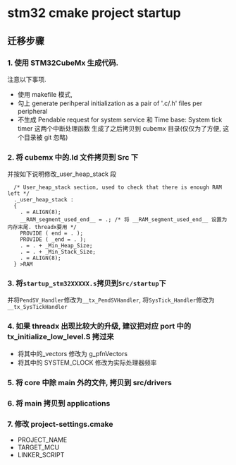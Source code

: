 # stm32 cmake project startup

## 迁移步骤

### 1. 使用 STM32CubeMx 生成代码.

注意以下事项.

- 使用 makefile 模式,
- 勾上 generate perihperal initialization as a pair of '.c/.h' files per peripheral
- 不生成 Pendable request for system service 和 Time base: System tick timer 这两个中断处理函数
  生成了之后拷贝到 cubemx 目录(仅仅为了方便, 这个目录被 git 忽略)

### 2. 将 cubemx 中的.ld 文件拷贝到 Src 下

并按如下说明修改\_user_heap_stack 段

```linkscript
  /* User_heap_stack section, used to check that there is enough RAM left */
  ._user_heap_stack :
  {
    . = ALIGN(8);
    __RAM_segment_used_end__ = .; /* 将 __RAM_segment_used_end__ 设置为内存末尾. threadx要用 */
    PROVIDE ( end = . );
    PROVIDE ( _end = . );
    . = . + _Min_Heap_Size;
    . = . + _Min_Stack_Size;
    . = ALIGN(8);
  } >RAM
```

### 3. 将`startup_stm32XXXXX.s`拷贝到`Src/startup`下

并将`PendSV_Handler`修改为`__tx_PendSVHandler`, 将`SysTick_Handler`修改为`__tx_SysTickHandler`

### 4. 如果 threadx 出现比较大的升级, 建议把对应 port 中的 tx_initialize_low_level.S 拷过来

- 将其中的\_vectors 修改为 g_pfnVectors
- 将其中的 SYSTEM_CLOCK 修改为实际处理器频率

### 5. 将 core 中除 main 外的文件, 拷贝到 src/drivers

### 6. 将 main 拷贝到 applications

### 7. 修改 project-settings.cmake

- PROJECT_NAME
- TARGET_MCU
- LINKER_SCRIPT

